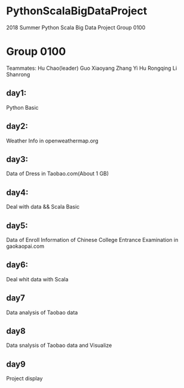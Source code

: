 # PythonScalaBigDataProject
2018 Summer Python Scala Big Data Project Group 0100

# Group 0100
Teammates: Hu Chao(leader)  Guo Xiaoyang  Zhang Yi  Hu Rongqing Li Shanrong

## day1:
Python Basic

## day2:
Weather Info in openweathermap.org

## day3:
Data of Dress in Taobao.com(About 1 GB)

## day4:
Deal with data && Scala Basic

## day5:
Data of Enroll Information of Chinese College Entrance Examination in gaokaopai.com

## day6:
Deal whit data with Scala

## day7
Data analysis of Taobao data

## day8
Data snalysis of Taobao data and Visualize

## day9
Project display

